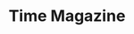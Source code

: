 ---
attached_gallery: gallery/time.md
collection_archive: false
collection_awards: []
collection_category:
  - Exhibited Works 
  - Workplace
  - Travel
  - Environments
  - Portraits
  - Environments
  - Travel
  - Color
  - Reportage
  - Editorial
collection_content: >-
  “_As Grand Canyon National Park Turns 100, Its’ Chief Ranger Plans for the
  Next Century_.” These new works pay homage to American Romanticism and
  celebrate the west as I photograph head ranger Mathew Vandzura at Grandeur
  Point on the South Rim as a nod to Teddy Roosevelt’s legacy of conservation.


  Vandzura talks at length about modernizing an ancient natural wonder, the park
  system’s responsibility to the public, the recent government shutdown, and
  exploring every possible option before limiting visitation to the 6.4 million
  annual park-goers.


  Interview by Lily Rothman, assigned by Kim Bubello.
collection_cover: https://d1sf55qlb7p6hz.cloudfront.net/timeGC-5.jpg
collection_cover_mobile: https://d1sf55qlb7p6hz.cloudfront.net/verticalcovers-10.jpg
collection_description: >-
  _“As Grand Canyon National Park Turns 100, Its’ Chief Ranger Plans for the
  Next Century.”_ A nod to Teddy Roosevelt’s legacy of conservation, these works
  pay homage to American Romanticism as I photograph head ranger Mathew Vandzura
  in the historic Kolb House and South Rim of the Canyon.


  Showcased at the _Grand Canyon National Park 100_ exhibition at Etherton
  Gallery, this work served as a contemporary counterpoint to the historical
  works of Ansel Adams, Lee Friedlander, William Bell, and Barry Goldwater. 
collection_filter: Commissioned + Stock
collection_hidden: false
collection_meta: "Grand Canyon 100th Anniversary\_"
collection_press: []
collection_preview:
  - https://d1sf55qlb7p6hz.cloudfront.net/gc_covers-4.jpg
  - https://d1sf55qlb7p6hz.cloudfront.net/gc_covers-2.jpg
  - https://d1sf55qlb7p6hz.cloudfront.net/gc_covers-1.jpg
  - https://d1sf55qlb7p6hz.cloudfront.net/gc_covers-3.jpg
cover_image: https://d1sf55qlb7p6hz.cloudfront.net/social-12.jpg
date: 
hide_footer: false 
logo: 
navigation_theme: white
px_extra: true
slug: time-magazine-grand-canyon-100th-anniversary
theme_color: EEDDDD
theme_color_all_works: FFBABA
title: Time Magazine
collection_exhibition:
  - content: |-
      **2019**  
      _Grand Canyon National Park 100_  
      Etherton Gallery  
      Tucson, AZ (Group Show)
    template: popup-text-element
collection_blocks:
  - _bookshop_name: collections/media-row-start
    row_alignment: between
  - _bookshop_name: collections/media-element 
    color: C2A282
    image: https://d1sf55qlb7p6hz.cloudfront.net/timeGC-1b.jpg
    margin_left: 20
    margin_right: 0
    margin_y: 100
    width: 60
  - _bookshop_name: collections/media-row
    row_alignment: between
  - _bookshop_name: collections/media-element 
    color: DFEBEF
    image: https://d1sf55qlb7p6hz.cloudfront.net/timeGC-2.jpg
    margin_left: 10
    margin_y: 100
    width: 45
  - _bookshop_name: collections/media-element
    align_y: start
    color: CDB882
    image: https://d1sf55qlb7p6hz.cloudfront.net/timeGC-17-1.jpg
    margin_left: 0
    margin_right: 20
    margin_y: 700
    width: 20
  - _bookshop_name: collections/media-row
    row_alignment: between
  - _bookshop_name: collections/media-element 
    color: D8A6C7
    image: https://d1sf55qlb7p6hz.cloudfront.net/timeGC-4.jpg
    margin_left: 40
    margin_right: 0
    margin_y: 100
    width: 33
  - _bookshop_name: collections/media-row
    row_alignment: between
  - _bookshop_name: collections/media-element 
    color: EEDDDD
    image: https://d1sf55qlb7p6hz.cloudfront.net/timeGC-5.jpg
    margin_left: 25
    margin_y: 100
    width: 55
  - _bookshop_name: collections/media-row
    row_alignment: between
  - _bookshop_name: collections/media-element 
    color: F1B88C
    image: https://d1sf55qlb7p6hz.cloudfront.net/timeGC-6.jpg
    margin_left: 10
    margin_y: 100
    width: 30
  - _bookshop_name: collections/media-element 
    color: CFC78C
    image: https://d1sf55qlb7p6hz.cloudfront.net/timeGC-7.jpg
    margin_right: 10
    margin_y: 400
    width: 45
  - _bookshop_name: collections/media-row
    row_alignment: between
  - _bookshop_name: collections/media-element 
    color: C6A5C1
    image: https://d1sf55qlb7p6hz.cloudfront.net/timeGC-8.jpg
    margin_left: 5
    margin_right: 0
    margin_y: 100
    width: 90
  - _bookshop_name: collections/media-row
    row_alignment: between
  - _bookshop_name: collections/media-element 
    color: D4E8FF
    image: https://d1sf55qlb7p6hz.cloudfront.net/timeGC-9.jpg
    margin_left: 10
    margin_y: 400
    width: 40
  - _bookshop_name: collections/media-element 
    color: FAE386
    image: https://d1sf55qlb7p6hz.cloudfront.net/timeGC-10.jpg
    margin_left: 0
    margin_right: 10
    margin_y: 200
    width: 20
  - _bookshop_name: collections/media-row
    row_alignment: between
  - _bookshop_name: collections/media-element 
    color: EED8CA
    image: https://d1sf55qlb7p6hz.cloudfront.net/timeGC-11.jpg
    margin_left: 15
    margin_right: 15
    margin_y: 200
    width: 60
  - _bookshop_name: collections/media-row
    row_alignment: between
  - _bookshop_name: collections/media-element 
    color: E5DCD0
    image: https://d1sf55qlb7p6hz.cloudfront.net/timeGC-12.jpg
    margin_left: 60
    margin_y: 100
    width: 30
  - _bookshop_name: collections/media-row
    row_alignment: between
  - _bookshop_name: collections/media-element
    align_y: start
    color: E8F3F3
    image: https://d1sf55qlb7p6hz.cloudfront.net/timeGC-13b-single.jpg
    margin_left: 20
    margin_right: 0
    margin_y: 100
    width: 30
  - _bookshop_name: collections/media-element
    align_y: start
    color: F9EAE0
    image: https://d1sf55qlb7p6hz.cloudfront.net/timeGC-13c-single.jpg
    margin_left: 0
    margin_right: 20
    margin_y: 100
    width: 30
  - _bookshop_name: collections/media-row
    row_alignment: between
  - _bookshop_name: collections/media-element 
    color: D2A872
    image: https://d1sf55qlb7p6hz.cloudfront.net/timeGC-14.jpg
    margin_left: 5
    margin_right: 0
    margin_y: 100
    width: 50
  - _bookshop_name: collections/media-row
    row_alignment: between
  - _bookshop_name: collections/media-element 
    color: EED4C4
    image: https://d1sf55qlb7p6hz.cloudfront.net/timeGC-3.jpg
    margin_left: 10
    margin_right: 0
    margin_y: 100
    width: 25
  - _bookshop_name: collections/media-element 
    color: CFB699
    image: https://d1sf55qlb7p6hz.cloudfront.net/timeGC-15.jpg
    margin_right: 25
    margin_y: 400
    width: 33
  - _bookshop_name: collections/media-row
    row_alignment: between
  - _bookshop_name: collections/media-element 
    color: EFDEC3
    image: https://d1sf55qlb7p6hz.cloudfront.net/timeGC-16.jpg
    margin_left: 20
    margin_right: 20
    margin_y: 100
    width: 60
  - _bookshop_name: collections/media-row-end
---